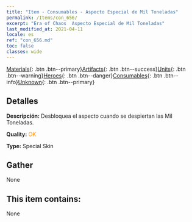 ```yaml
---
title: "Item - Consumables - Aspecto Especial de Mil Toneladas"
permalink: /Items/con_656/
excerpt: "Era of Chaos  Aspecto Especial de Mil Toneladas"
last_modified_at: 2021-04-11
locale: es
ref: "con_656.md"
toc: false
classes: wide
---
```

 [Materials](/es/Items/){: .btn .btn--primary}[Artifacts](/es/Items/Artifacts/){: .btn .btn--success}[Units](/es/Items/Units/){: .btn .btn--warning}[Heroes](/es/Items/Heroes/){: .btn .btn--danger}[Consumables](/es/Items/Consumables/){: .btn .btn--info}[Unknown](/es/Items/Unknown/){: .btn .btn--primary}

## Detalles
 **Descripción:** Desbloquea el aspecto cuando se despiertan las Mil Toneladas.

 **Quality:** <span style="color: #FF8C00">OK</span>

 **Type:** Special Skin

## Gather

  None

## This item contains:

  None

